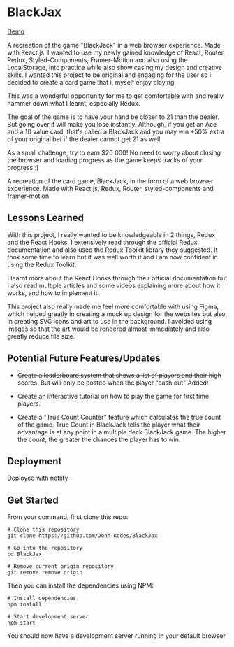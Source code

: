 # BlackJax

[Demo](https://blackjax.netlify.app/)

A recreation of the game "BlackJack" in a web browser experience. Made with React.js. I wanted to use my newly gained knowledge of React, Router, Redux, Styled-Components, Framer-Motion and also using the LocalStorage, into practice while also show casing my design and creative skills. I wanted this project to be original and engaging for the user so i decided to create a card game that i, myself enjoy playing.

This was a wonderful opportunity for me to get comfortable with and really hammer down what I learnt, especially Redux.

The goal of the game is to have your hand be closer to 21 than the dealer. But going over it will make you lose instantly. Although, if you get an Ace and a 10 value card, that's called a BlackJack and you may win +50% extra of your original bet if the dealer cannot get 21 as well.

As a small challenge, try to earn \$20 000! No need to worry about closing the browser and loading progress as the game keeps tracks of your progress :)

A recreation of the card game, BlackJack, in the form of a web browser experience. Made with React.js, Redux, Router, styled-components and framer-motion

## Lessons Learned

With this project, I really wanted to be knowledgeable in 2 things, Redux and the React Hooks. I extensively read through the official Redux documentation and also used the Redux Toolkit library they suggested. It took some time to learn but it was well worth it and I am now confident in using the Redux Toolkit.

I learnt more about the React Hooks through their official documentation but I also read multiple articles and some videos explaining more about how it works, and how to implement it.

This project also really made me feel more comfortable with using Figma, which helped greatly in creating a mock up design for the websites but also in creating SVG icons and art to use in the background. I avoided using images so that the art would be rendered almost immediately and also greatly reduce file size.

## Potential Future Features/Updates

- ~~Create a leaderboard system that shows a list of players and their high scores. But will only be posted when the player "cash out"~~ Added!

- Create an interactive tutorial on how to play the game for first time players.

- Create a "True Count Counter" feature which calculates the true count of the game. True Count in BlackJack tells the player what their advantage is at any point in a multiple deck BlackJack game. The higher the count, the greater the chances the player has to win.

## Deployment

Deployed with [netlify](https://www.netlify.com/)

## Get Started

From your command, first clone this repo:

```
# Clone this repository
git clone https://github.com/John-Kodes/BlackJax

# Go into the repository
cd BlackJax

# Remove current origin repository
git remove remove origin
```

Then you can install the dependencies using NPM:

```
# Install dependencies
npm install

# Start development server
npm start
```

You should now have a development server running in your default browser
